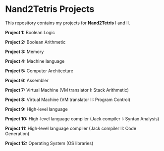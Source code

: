 # Nand2Tetris Projects

This repository contains my projects for **Nand2Tetris** I and II.

**Project 1:** Boolean Logic

**Project 2:** Boolean Arithmetic

**Project 3:** Memory

**Project 4:** Machine language

**Project 5:** Computer Architecture

**Project 6:** Assembler

**Project 7:** Virtual Machine (VM translator I: Stack Arithmetic)

**Project 8:** Virtual Machine (VM translator II: Program Control)

**Project 9:** High-level language

**Project 10:** High-level language compiler (Jack compiler I: Syntax Analysis)

**Project 11:** High-level language compiler (Jack compiler II: Code Generation)

**Project 12:** Operating System (OS libraries)
